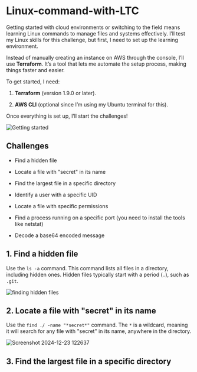 # Linux-command-with-LTC

Getting started with cloud environments or switching to the field means learning Linux commands to manage files and systems effectively. I’ll test my Linux skills for this challenge, but first, I need to set up the learning environment.

Instead of manually creating an instance on AWS through the console, I’ll use **Terraform**. It’s a tool that lets me automate the setup process, making things faster and easier.

To get started, I need:

1. **Terraform** (version 1.9.0 or later).
   
2. **AWS CLI** (optional since I’m using my Ubuntu terminal for this).

Once everything is set up, I’ll start the challenges!

![Getting started](https://github.com/user-attachments/assets/24a9e217-dd93-4489-80e5-f9f3a39e09bd)

## Challenges

- Find a hidden file
  
- Locate a file with "secret" in its name

- Find the largest file in a specific directory

- Identify a user with a specific UID

- Locate a file with specific permissions

- Find a process running on a specific port (you need to install the tools like netstat)


- Decode a base64 encoded message

## 1. Find a hidden file

Use the `ls -a` command. This command lists all files in a directory, including hidden ones. Hidden files typically start with a period (`.`), such as `.git`.

![finding hidden files](https://github.com/user-attachments/assets/1b03dc83-6781-4daf-ad3f-f2ad435116d6)

## 2. Locate a file with "secret" in its name

 Use the `find ./ -name "*secret*"` command. The `*` is a wildcard, meaning it will search for any file with "secret" in its name, anywhere in the directory.

![Screenshot 2024-12-23 122637](https://github.com/user-attachments/assets/a838091c-a99c-4be4-83f3-f9f81d35bceb)


## 3. Find the largest file in a specific directory


